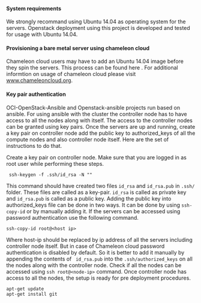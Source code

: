 

#### System requirements

We strongly recommand using Ubuntu 14.04 as operating system for the servers. Openstack deployment using this project is developed and tested for usage with Ubuntu 14.04.   

#### Provisioning a bare metal server using chameleon cloud 
 
 Chameleon cloud users may have to add an Ubuntu 14.04 image before they spin the servers. This process can be found here <Link for adding new bare metal image>. For additional informtion on usage of chameleon cloud please visit www.chameleoncloud.org.
 
#### Key pair authentication

OCI-OpenStack-Ansible and Openstack-ansible projects run based on ansible. For using ansible with the cluster the controller node has to have access to all the nodes along with itself. The access to the controller nodes can be granted using key pairs. Once the servers are up and running, create a key pair on controller node add the public key to authorized_keys of all the compute nodes and also controller node itself. Here are the set of instructions to do that.

Create a key pair on controller node. Make sure that you are logged in as root user while performing these steps.

```
 ssh-keygen -f .ssh/id_rsa -N ""  
```

This command should have created two files ``` id_rsa ``` and ``` id_rsa.pub ``` in ``` .ssh/ ``` folder. These files are called as a key-pair. ``` id_rsa ``` is called as private key and ``` id_rsa.pub ``` is called as a public key. Adding the public key into authorized_keys file can be done in two ways. It can be done by using ``` ssh-copy-id ``` or by manually adding it. If the servers can be accessed using password authentication use the following command.

```
ssh-copy-id root@<host ip>
```

Where host-ip should be replaced by ip address of all the servers including controller node itself. But in case of Chameleon cloud password authentication is disabled by default. So it is better to add it manually by appending the contents of ``` id_rsa.pub``` into the ``` .ssh/authorized_keys ``` on all the nodes along with the controller node. Check if all the nodes can be accessed using ``` ssh root@<node-ip> ``` command. Once controller node has access to all the nodes, the setup is ready for pre deployment procedures.


```
apt-get update
apt-get install git 
```

